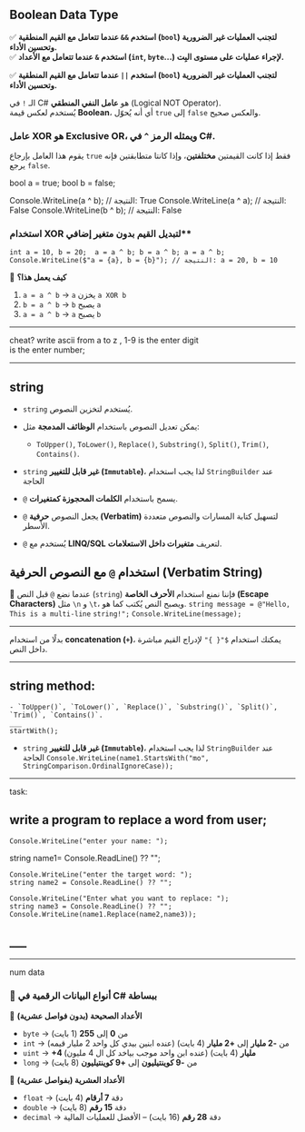 ## Boolean Data Type

✅ **استخدم `&&` عندما تتعامل مع القيم المنطقية (`bool`) لتجنب العمليات غير الضرورية وتحسين الأداء.**  
✅ **استخدم `&` عندما تتعامل مع الأعداد (`int`, `byte`...) لإجراء عمليات على مستوى البِت.**

✅ **استخدم `||` عندما تتعامل مع القيم المنطقية (`bool`) لتجنب العمليات غير الضرورية وتحسين الأداء.**

الـ `!` في C# هو **عامل النفي المنطقي** (Logical NOT Operator).  
يُستخدم لعكس قيمة **Boolean**، أي أنه يُحوّل `true` إلى `false` والعكس صحيح.

### عامل **XOR** هو **Exclusive OR**، ويمثله الرمز `^` في C#.  

يقوم هذا العامل بإرجاع `true` فقط إذا كانت القيمتين **مختلفتين**، وإذا كانتا متطابقتين فإنه يرجع `false`.

bool a = true;
bool b = false;

Console.WriteLine(a ^ b); // النتيجة: True
Console.WriteLine(a ^ a); // النتيجة: False
Console.WriteLine(b ^ b); // النتيجة: False

### استخدام XOR لتبديل القيم بدون متغير إضافي**


`int a = 10, b = 20;  a = a ^ b; b = a ^ b; a = a ^ b;  Console.WriteLine($"a = {a}, b = {b}"); // النتيجة: a = 20, b = 10`

🔹 **كيف يعمل هذا؟**

1. `a = a ^ b` → `a` يخزن `a XOR b`
2. `b = a ^ b` → `b` يصبح `a`
3. `a = a ^ b` → `a` يصبح `b`

---
cheat? 
write ascii from a to z  , 1-9
is the enter digit  
is the enter number;

---
## string
- `string` يُستخدم لتخزين النصوص.
- يمكن تعديل النصوص باستخدام **الوظائف المدمجة** مثل:
    - `ToUpper()`, `ToLower()`, `Replace()`, `Substring()`, `Split()`, `Trim()`, `Contains()`.
- `string` **غير قابل للتغيير (`Immutable`)**، لذا يجب استخدام `StringBuilder` عند الحاجة

- `@` يسمح باستخدام **الكلمات المحجوزة كمتغيرات**.
- `@` يجعل النصوص **حرفية (Verbatim)** لتسهيل كتابة المسارات والنصوص متعددة الأسطر.
- `@` يُستخدم مع **LINQ/SQL** لتعريف **متغيرات داخل الاستعلامات**.
## **استخدام `@` مع النصوص الحرفية (Verbatim String)**

🔹 عندما نضع `@` قبل النص (`string`) فإننا نمنع استخدام **الأحرف الخاصة (Escape Characters)** مثل `\n` و `\t`، ويصبح النص يُكتب كما هو.
`string message = @"Hello,`
`This is a multi-line`
`string!";`
`Console.WriteLine(message);`

---
بدلًا من استخدام **concatenation (`+`)**، يمكنك استخدام `$"{ }"` لإدراج القيم مباشرة داخل النص.


---

## string method:
    - `ToUpper()`, `ToLower()`, `Replace()`, `Substring()`, `Split()`, `Trim()`, `Contains()`.
    ___
    startWith();
- `string` **غير قابل للتغيير (`Immutable`)**، لذا يجب استخدام `StringBuilder` عند الحاجة
`Console.WriteLine(name1.StartsWith("mo", StringComparison.OrdinalIgnoreCase));`

---
task:
## write a program to replace a word from user;
    Console.WriteLine("enter your name: ");
string name1= Console.ReadLine() ?? "";

    Console.WriteLine("enter the target word: ");
    string name2 = Console.ReadLine() ?? "";

    Console.WriteLine("Enter what you want to replace: ");
    string name3 = Console.ReadLine() ?? "";
    Console.WriteLine(name1.Replace(name2,name3));

## ___
---
num data

### **📌 أنواع البيانات الرقمية في C# ببساطة**

🔹 **الأعداد الصحيحة (بدون فواصل عشرية)**

- `byte` → من **0** إلى **255** (1 بايت)
- `int` → من **-2 مليار** إلى **+2 مليار** (4 بايت) (عنده ابنين بيدي كل واحد 2 مليار قيمه)
- `uint` → **+4 مليار** (4 بايت) (عنده ابن واحد موجب بياخد كل ال 4 مليون)
- `long` → من **-9 كوينتيليون** إلى **+9 كوينتيليون** (8 بايت)

🔹 **الأعداد العشرية (بفواصل عشرية)**

- `float` → دقة **7 أرقام** (4 بايت)
- `double` → دقة **15 رقم** (8 بايت)
- `decimal` → دقة **28 رقم** (16 بايت) – الأفضل للعمليات المالية